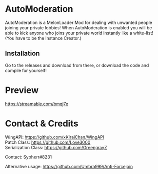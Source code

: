# AutoModeration

AutoModeration is a MelonLoader Mod for dealing with unwanted people joining your private lobbies!
When AutoModeration is enabled you will be able to kick anyone who joins your private world instantly like a white-list! (You have to be the Instance Creator.)

## Installation

Go to the releases and download from there, or download the code and compile for yourself! 

# Preview

https://streamable.com/bmqj7e

# Contact & Credits
WingAPI: https://github.com/xKiraiChan/WingAPI \
Patch Class: https://github.com/Love3000 \
Serialization Class: https://github.com/GreengrayZ

Contact: Sypherr#8231

Alternative usage: https://github.com/Umbra999/Anti-Forcejoin
